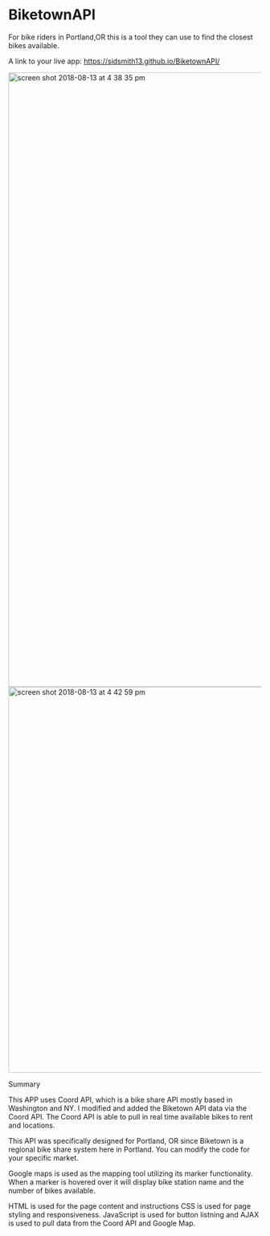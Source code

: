 # BiketownAPI
For bike riders in Portland,OR this is a tool they can use to find the closest bikes available. 

A link to your live app: https://sidsmith13.github.io/BiketownAPI/

<img width="1224" alt="screen shot 2018-08-13 at 4 38 35 pm" src="https://user-images.githubusercontent.com/29667261/44063984-c00787d8-9f17-11e8-9bba-6ed3527ecfd9.png">
<img width="769" alt="screen shot 2018-08-13 at 4 42 59 pm" src="https://user-images.githubusercontent.com/29667261/44064049-0eaa0780-9f18-11e8-95a3-c97791a79f36.png">




Summary

This APP uses Coord API, which is a bike share API mostly based in Washington and NY. I modified and added the Biketown API data via the Coord API. The Coord API is able to pull in real time available bikes to rent and locations.

This API was specifically designed for Portland, OR since Biketown is a regional bike share system here in Portland. You can modify the code for your specific market.

Google maps is used as the mapping tool utilizing its marker functionality. When a marker is hovered over it will display bike station name and the number of bikes available.

HTML is used for the page content and instructions
CSS is used for page styling and responsiveness.
JavaScript is used for button listning and AJAX is used to pull data from the Coord API and Google Map.
